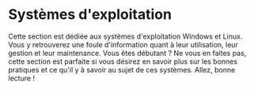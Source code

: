 # Systèmes d'exploitation

Cette section est dédiée aux systèmes d'exploitation Windows et Linux. Vous y retrouverez une foule d'information quant à leur utilisation, leur gestion et leur maintenance. Vous êtes débutant ? Ne vous en faites pas, cette section est parfaite si vous désirez en savoir plus sur les bonnes pratiques et ce qu'il y à savoir au sujet de ces systèmes. Allez, bonne lecture !